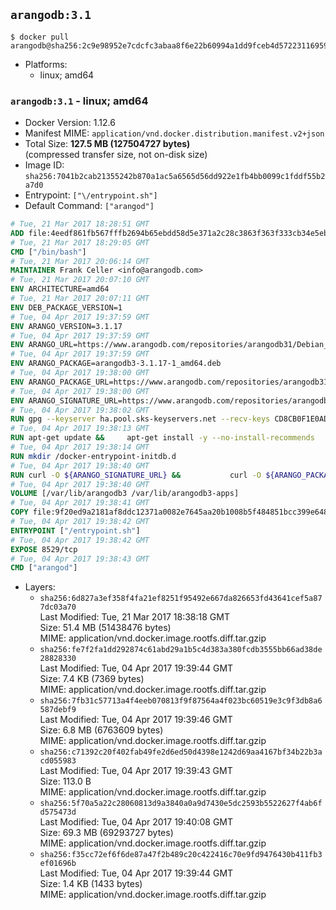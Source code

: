## `arangodb:3.1`

```console
$ docker pull arangodb@sha256:2c9e98952e7cdcfc3abaa8f6e22b60994a1dd9fceb4d57223116959ecfb3e461
```

-	Platforms:
	-	linux; amd64

### `arangodb:3.1` - linux; amd64

-	Docker Version: 1.12.6
-	Manifest MIME: `application/vnd.docker.distribution.manifest.v2+json`
-	Total Size: **127.5 MB (127504727 bytes)**  
	(compressed transfer size, not on-disk size)
-	Image ID: `sha256:7041b2cab21355242b870a1ac5a6565d56dd922e1fb4bb0099c1fddf55b2a7d0`
-	Entrypoint: `["\/entrypoint.sh"]`
-	Default Command: `["arangod"]`

```dockerfile
# Tue, 21 Mar 2017 18:28:51 GMT
ADD file:4eedf861fb567fffb2694b65ebdd58d5e371a2c28c3863f363f333cb34e5eb7b in / 
# Tue, 21 Mar 2017 18:29:05 GMT
CMD ["/bin/bash"]
# Tue, 21 Mar 2017 20:06:14 GMT
MAINTAINER Frank Celler <info@arangodb.com>
# Tue, 21 Mar 2017 20:07:10 GMT
ENV ARCHITECTURE=amd64
# Tue, 21 Mar 2017 20:07:11 GMT
ENV DEB_PACKAGE_VERSION=1
# Tue, 04 Apr 2017 19:37:59 GMT
ENV ARANGO_VERSION=3.1.17
# Tue, 04 Apr 2017 19:37:59 GMT
ENV ARANGO_URL=https://www.arangodb.com/repositories/arangodb31/Debian_8.0
# Tue, 04 Apr 2017 19:37:59 GMT
ENV ARANGO_PACKAGE=arangodb3-3.1.17-1_amd64.deb
# Tue, 04 Apr 2017 19:38:00 GMT
ENV ARANGO_PACKAGE_URL=https://www.arangodb.com/repositories/arangodb31/Debian_8.0/amd64/arangodb3-3.1.17-1_amd64.deb
# Tue, 04 Apr 2017 19:38:00 GMT
ENV ARANGO_SIGNATURE_URL=https://www.arangodb.com/repositories/arangodb31/Debian_8.0/amd64/arangodb3-3.1.17-1_amd64.deb.asc
# Tue, 04 Apr 2017 19:38:02 GMT
RUN gpg --keyserver ha.pool.sks-keyservers.net --recv-keys CD8CB0F1E0AD5B52E93F41E7EA93F5E56E751E9B
# Tue, 04 Apr 2017 19:38:13 GMT
RUN apt-get update &&     apt-get install -y --no-install-recommends         libjemalloc1 	libsnappy1         ca-certificates         pwgen         curl     &&     rm -rf /var/lib/apt/lists/*
# Tue, 04 Apr 2017 19:38:14 GMT
RUN mkdir /docker-entrypoint-initdb.d
# Tue, 04 Apr 2017 19:38:40 GMT
RUN curl -O ${ARANGO_SIGNATURE_URL} &&           curl -O ${ARANGO_PACKAGE_URL} &&             gpg --verify ${ARANGO_PACKAGE}.asc &&     (echo arangodb3 arangodb3/password password test | debconf-set-selections) &&     (echo arangodb3 arangodb3/password_again password test | debconf-set-selections) &&     DEBIAN_FRONTEND="noninteractive" dpkg -i ${ARANGO_PACKAGE} &&     rm -rf /var/lib/arangodb3/* &&     sed -ri         -e 's!127\.0\.0\.1!0.0.0.0!g'         -e 's!^(file\s*=).*!\1 -!'         -e 's!^#\s*uid\s*=.*!uid = arangodb!'         -e 's!^#\s*gid\s*=.*!gid = arangodb!'         /etc/arangodb3/arangod.conf     &&     DEBIAN_FRONTEND="noninteractive" apt-get purge -y --auto-remove ca-certificates &&     rm -f ${ARANGO_PACKAGE}*
# Tue, 04 Apr 2017 19:38:40 GMT
VOLUME [/var/lib/arangodb3 /var/lib/arangodb3-apps]
# Tue, 04 Apr 2017 19:38:41 GMT
COPY file:9f20ed9a2181af8ddc12371a0082e7645aa20b1008b5f484851bcc399e64801e in /entrypoint.sh 
# Tue, 04 Apr 2017 19:38:42 GMT
ENTRYPOINT ["/entrypoint.sh"]
# Tue, 04 Apr 2017 19:38:42 GMT
EXPOSE 8529/tcp
# Tue, 04 Apr 2017 19:38:43 GMT
CMD ["arangod"]
```

-	Layers:
	-	`sha256:6d827a3ef358f4fa21ef8251f95492e667da826653fd43641cef5a877dc03a70`  
		Last Modified: Tue, 21 Mar 2017 18:38:18 GMT  
		Size: 51.4 MB (51438476 bytes)  
		MIME: application/vnd.docker.image.rootfs.diff.tar.gzip
	-	`sha256:fe7f2fa1dd292874c61abd29a1b5c4d383a380fcdb3555bb66ad38de28828330`  
		Last Modified: Tue, 04 Apr 2017 19:39:44 GMT  
		Size: 7.4 KB (7369 bytes)  
		MIME: application/vnd.docker.image.rootfs.diff.tar.gzip
	-	`sha256:7fb31c57713a4f4eeb070813f9f87564a4f023bc60519e3c9f3db8a6587debf9`  
		Last Modified: Tue, 04 Apr 2017 19:39:46 GMT  
		Size: 6.8 MB (6763609 bytes)  
		MIME: application/vnd.docker.image.rootfs.diff.tar.gzip
	-	`sha256:c71392c20f402fab49fe2d6ed50d4398e1242d69aa4167bf34b22b3acd055983`  
		Last Modified: Tue, 04 Apr 2017 19:39:43 GMT  
		Size: 113.0 B  
		MIME: application/vnd.docker.image.rootfs.diff.tar.gzip
	-	`sha256:5f70a5a22c28060813d9a3840a0a9d7430e5dc2593b5522627f4ab6fd575473d`  
		Last Modified: Tue, 04 Apr 2017 19:40:08 GMT  
		Size: 69.3 MB (69293727 bytes)  
		MIME: application/vnd.docker.image.rootfs.diff.tar.gzip
	-	`sha256:f35cc72ef6f6de87a47f2b489c20c422416c70e9fd9476430b411fb3ef01696b`  
		Last Modified: Tue, 04 Apr 2017 19:39:44 GMT  
		Size: 1.4 KB (1433 bytes)  
		MIME: application/vnd.docker.image.rootfs.diff.tar.gzip

